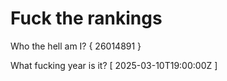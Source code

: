 # Fuck the rankings

Who the hell am I?
{ 26014891 }

What fucking year is it?
[ 2025-03-10T19:00:00Z ]

